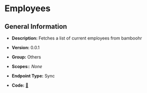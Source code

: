 # Employees

## General Information

- **Description:** Fetches a list of current employees from bamboohr

- **Version:** 0.0.1
- **Group:** Others
- **Scopes:**: _None_
- **Endpoint Type:** Sync
- **Code:** [🔗](https://github.com/NangoHQ/integration-templates/tree/main/integrations/bamboohr-basic/syncs/employees.ts)
